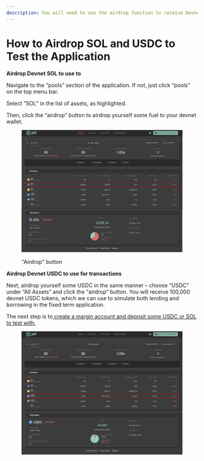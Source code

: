 ```yaml
---
description: You will need to use the airdrop function to receive Devnet tokens
---
```


# How to Airdrop SOL and USDC to Test the Application

**Airdrop Devnet SOL to use to**&#x20;

Navigate to the “pools” section of the application. If not, just click “pools” on the top menu bar.&#x20;

Select “SOL” in the list of assets, as highlighted.&#x20;

Then, click the “airdrop” button to airdrop yourself some fuel to your devnet wallet.

<figure><img src="../../../.gitbook/assets/Airdrop.png" alt=""><figcaption><p>"Airdrop" button</p></figcaption></figure>

**Airdrop Devnet USDC to use for transactions**

Next, airdrop yourself some USDC in the same manner – choose “USDC” under “All Assets” and click the “airdrop” button. You will receive 100,000 devnet USDC tokens, which we can use to simulate both lending and borrowing in the fixed term application.

The next step is to[ create a margin account and deposit some USDC or SOL to test with.](create-a-margin-account-and-deposit-usdc.md)

<figure><img src="../../../.gitbook/assets/Usdc Airdrop.png" alt=""><figcaption></figcaption></figure>
